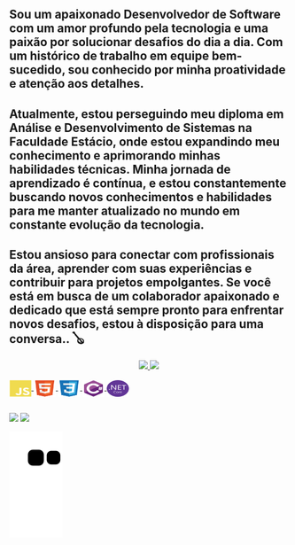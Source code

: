 ## Sou um apaixonado Desenvolvedor de Software com um amor profundo pela tecnologia e uma paixão por solucionar desafios do dia a dia. Com um histórico de trabalho em equipe bem-sucedido, sou conhecido por minha proatividade e atenção aos detalhes.

## Atualmente, estou perseguindo meu diploma em Análise e Desenvolvimento de Sistemas na Faculdade Estácio, onde estou expandindo meu conhecimento e aprimorando minhas habilidades técnicas. Minha jornada de aprendizado é contínua, e estou constantemente buscando novos conhecimentos e habilidades para me manter atualizado no mundo em constante evolução da tecnologia.

 ## Estou ansioso para conectar com profissionais da área, aprender com suas experiências e contribuir para projetos empolgantes. Se você está em busca de um colaborador apaixonado e dedicado que está sempre pronto para enfrentar novos desafios, estou à disposição para uma conversa.. 🪕

<div align="center">
  <a href="https://github.com/rafaballerini">
  <img height="180em" src="https://github-readme-stats.vercel.app/api?username=EudesGomes017&show_icons=true&theme=dark&include_all_commits=true&count_private=true"/>
  <img height="180em" src="https://github-readme-stats.vercel.app/api/top-langs/?username=EudesGomes017&layout=compact&langs_count=7&theme=dark"/>
</div>
<div style="display: inline_block"><br>
 
  <img align="center" alt="Eudes-Js" height="30" width="40" src="https://raw.githubusercontent.com/devicons/devicon/master/icons/javascript/javascript-plain.svg">
 
  <img align="center" alt="Eudes-HTML" height="30" width="40" src="https://raw.githubusercontent.com/devicons/devicon/master/icons/html5/html5-original.svg">
  <img align="center" alt="Eudes-CSS" height="30" width="40" src="https://raw.githubusercontent.com/devicons/devicon/master/icons/css3/css3-original.svg">
  <img align="center" alt="Eudes-Csharp" height="30" width="40" src="https://raw.githubusercontent.com/devicons/devicon/master/icons/csharp/csharp-original.svg">
  <img align="center" alt="Eudes-Csharp" height="30" width="40" src="https://raw.githubusercontent.com/devicons/devicon/master/icons/dotnetcore/dotnetcore-original.svg" />
</div>
  
  ##
 
  
  
  <div> 
  <a href = "mailto:eudesgomes017@gmail.com"><img src="https://img.shields.io/badge/-Gmail-%23333?style=for-the-badge&logo=gmail&logoColor=white" target="_blank"></a>
  <a href="https://www.linkedin.com/in/eudes-gomes-1b3b94b5/" target="_blank"><img src="https://img.shields.io/badge/-LinkedIn-%230077B5?style=for-the-badge&logo=linkedin&logoColor=white" target="_blank"></a> 
 
  ![Snake animation](https://github.com/rafaballerini/rafaballerini/blob/output/github-contribution-grid-snake.svg)
 
</div>
